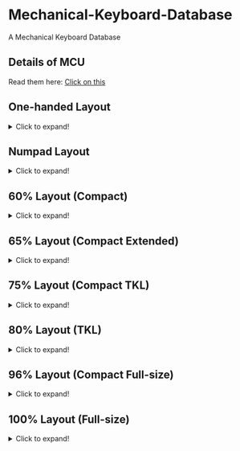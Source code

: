 # Mechanical-Keyboard-Database

A Mechanical Keyboard Database

## Details of MCU
Read them here: [Click on this](https://github.com/SonixQMK/Mechanical-Keyboard-Database/tree/main/docs)

## One-handed Layout
<details>
  <summary>Click to expand!</summary>

  | Brand    | Model | MCU  | Rebrand MCU | QMK  | Link | Backlight | Hotswap | Wireless | KLE                                                                                    |
  | -------- | ----- | ---- | ----------- | ---- | ---- | --------- | ------- | -------- | -------------------------------------------------------------------------------------- |
  | Redragon | K583  | ?    | SN32F268    | No   |      | RGB       | No      | No       | [Here](http://www.keyboard-layout-editor.com/#/gists/6a9dc51ff1d85ed903a189ab8cdde281) |
  | Redragon | K585  | ?    | SN32F268    | No   |      | RGB       | All     | No       | [Here](http://www.keyboard-layout-editor.com/#/gists/8eac8002c2866278d45ddfb863a33a24) |
  |          |       |      |             |      |      |           |         |          |                                                                                        |
</details>

## Numpad Layout
<details>
  <summary>Click to expand!</summary>

  | Brand           | Model | MCU  | Rebrand MCU | QMK  | Link | Backlight | Hotswap | Wireless | KLE  |
  | --------------- | ----- | ---- | ----------- | ---- | ---- | --------- | ------- | -------- | ---- |
  | Womier(GamaKay) | K21   | ?    | ?           | No   |      | RGB       | All     | No       |      |
  |                 |       |      |             |      |      |           |         |          |      |
</details>

## 60% Layout (Compact)
<details>
  <summary>Click to expand!</summary>
  
  ## 61 Keys

  | Brand                   | Model             | MCU        | Rebrand MCU | QMK  | Link                         | Backlight | Hotswap | Wireless          | KLE                                                                                    |
  | ----------------------- | ----------------- | ---------- | ----------- | ---- | ---------------------------- | --------- | ------- | ----------------- | -------------------------------------------------------------------------------------- |
  | Ajazz                   | K620T             | HFD2201KBA | SN32F248B   | No   |                              | RGB       | No      | Bluetooth 3.0     | [Here](http://www.keyboard-layout-editor.com/#/gists/a9f5d67eeace4c41a4a615754a3916f1) |
  | Akko                    | 3061S (V1)        | VS11K09A-1 | SN32F248B   | WIP  |                              | RGB       | No      | Bluetooth 5.0     | [Here](http://www.keyboard-layout-editor.com/#/gists/4d274d324ddd2086387a1ace5ed84635) |
  | DareU                   | EK861             | ?          | SN32F268    | No   |                              | White     | No      | Bluetooth 5.0     |                                                                                        |
  | E-Dra                   | EK361W            | ?          | SN32F248B   | No   |                              | RGB       | All     | No                | [Here](http://www.keyboard-layout-editor.com/#/gists/abdebfbedcb2906eccb7061d52101643) |
  | FlashQuark              | Horizon Z         | HFD2201KBA | SN32F248B   | WIP  |                              | RGB       | No      | Bluetooth 5.0     |                                                                                        |
  | Glorious PC Gaming Race | GMMK Compact (V2) | VS11K13A   | SN32F268    | No   |                              | RGB       | All     | No                |                                                                                        |
  | IQUNIX                  | F60               | VS11K09A-1 | SN32F248B   | No   |                              | RGB       | All     | No                | [Here](http://www.keyboard-layout-editor.com/#/gists/96918d46c4a13ee1673cef0b9c3654fa) |
  | Keychron                | K12               | HFD2201KBA | SN32F248B   | No   |                              | RGB       | All     | Bluetooth 5.1     |                                                                                        |
  | Keychron                | K12               | ?          | SN32F268    | No   |                              | White     | All     | Bluetooth 5.1     |                                                                                        |
  | Keychron                | K12               | ?          | SN32F268    | No   |                              | No        | All     | Bluetooth 5.1     |                                                                                        |
  | Redragon                | K530              | VS11K09A-1 | SN32F248B   | WIP  | [Here](https://git.io/JO3Wy) | RGB       | All     | Bluetooth 5.0     | [Here](http://www.keyboard-layout-editor.com/#/gists/8be3e599dc4f67b6c0f00cc80a60cd65) |
  | Redragon                | K617              | BYK916     | SH68F90     | No   |                              | RGB       | All     | No                |                                                                                        |
  | Redragon                | K630              | VS11K09A-1 | SN32F248B   | No   |                              | RGB       | All     | No                | [Here](http://www.keyboard-layout-editor.com/#/gists/2ca9bf368b2f987c0c0be06c28ff071c) |
  | Royal Kludge            | RK61 (V1)         | ?          | SN32F248B   | No   |                              | RGB       | No      | ?                 | [Here](http://www.keyboard-layout-editor.com/#/gists/a9f5d67eeace4c41a4a615754a3916f1) |
  | Royal Kludge            | RK61 (V2)         | SH68F90    | No          | No   |                              | RGB       | All     | BLE 5.1 & 2.4 GHz | [Here](http://www.keyboard-layout-editor.com/#/gists/a9f5d67eeace4c41a4a615754a3916f1) |
  | Royal Kludge            | RK61              | ?          | SN32F268    | WIP  | [Here](https://git.io/JO3cI) | White     | No      | Bluetooth 3.0     | [Here](http://www.keyboard-layout-editor.com/#/gists/a9f5d67eeace4c41a4a615754a3916f1) |
  | Royal Kludge            | RK61              | ?          | SN32F268    | WIP  | [Here](https://git.io/JO3cI) | Blue      | No      | Bluetooth 3.0     | [Here](http://www.keyboard-layout-editor.com/#/gists/a9f5d67eeace4c41a4a615754a3916f1) |
  | Smart Duck              | XS61              | ?          | SN32F248B   | WIP  | [Here](https://git.io/JO3Wy) | RGB       | No      | No                | [Here](http://www.keyboard-layout-editor.com/#/gists/94e3e00626d7563ed4bbea687e20e841) |
  | Womier(GamaKay)         | K61 (V1)          | VS11K16A   | SN32F268    | No   |                              | RGB       | All     | No                |                                                                                        |
  | Womier(GamaKay)         | K61 (V2)          | VS11K28A   | CH555       | No   |                              | RGB       | All     | No                |                                                                                        |
  |                         |                   |            |             |      |                              |           |         |                   |                                                                                        |

  ## 63 Keys

  | Brand          | Model  | MCU        | Rebrand MCU | QMK  | Link                         | Backlight | Hotswap | Wireless      | KLE                                                                                    |
  | -------------- | ------ | ---------- | ----------- | ---- | ---------------------------- | --------- | ------- | ------------- | -------------------------------------------------------------------------------------- |
  | Kemove(Dierya) | DK63   | VS11K09A-1 | SN32F248B   | WIP  | [Here](https://git.io/JO34J) | RGB       | All     | Bluetooth 5.1 | [Here](http://www.keyboard-layout-editor.com/#/gists/63afa32b87fe017ce0f906ef69d5122c) |
  | BlitzWolf      | BW-KB1 | HFD2201KBA | SN32F248B   | WIP  | [Here](https://git.io/JnqDK) | RGB       | No      | Bluetooth 5.0 | [Here](http://www.keyboard-layout-editor.com/#/gists/5f7aeadfe4f86b70b7ad6350d0fbedb5) |
  |                |        |            |             |      |                              |           |         |               |                                                                                        |

  ## 66 Keys

  | Brand           | Model    | MCU      | Rebrand MCU | QMK  | Link | Backlight | Hotswap | Wireless | KLE                                                                                    |
  | --------------- | -------- | -------- | ----------- | ---- | ---- | --------- | ------- | -------- | -------------------------------------------------------------------------------------- |
  | Womier(GamaKay) | K66 (V1) | VS11K16A | SN32F268    | WIP  |      | RGB       | All     | No       | [Here](http://www.keyboard-layout-editor.com/#/gists/8ddceb2e7bdef2bfa16d6c0825257358) |
  | Womier(GamaKay) | K66 (V2) | VS11K28A | CH555       | No   |      | RGB       | All     | No       | [Here](http://www.keyboard-layout-editor.com/#/gists/8ddceb2e7bdef2bfa16d6c0825257358) |
  |                 |          |          |             |      |      |           |         |          |                                                                                        |
</details>

## 65% Layout (Compact Extended)
<details>
  <summary>Click to expand!</summary>

  ## 68 Keys

  | Brand           | Model     | MCU        | Rebrand MCU | QMK  | Link                         | Backlight | Hotswap | Wireless          | KLE                                                                                    |
  | --------------- | --------- | ---------- | ----------- | ---- | ---------------------------- | --------- | ------- | ----------------- | -------------------------------------------------------------------------------------- |
  | Ajazz           | K680T     | ?          | SN32F268    | No   |                              | White     | No      | Bluetooth 3.0     |                                                                                        |
  | Akko            | 3068 (V1) | ?          | SN32F268    | No   |                              | White     | No      | Bluetooth 3.0     | [Here](http://www.keyboard-layout-editor.com/#/gists/b951590d73a88acfa7548439a9755a06) |
  | Akko            | 3068 (V2) | ?          | SN32F268    | No   |                              | White     | No      | Bluetooth 5.0     | [Here](http://www.keyboard-layout-editor.com/#/gists/63badde2007beb3e091436cc714cb58d) |
  | Akko            | 3068 (V3) | ?          | SN32F248B   | No   |                              | RGB       | All     | Bluetooth 5.0     | [Here](http://www.keyboard-layout-editor.com/#/gists/c9060a33124daf5f2ddfc549bcdd6093) |
  | KeyDous         | NJ68      | M103CB     | NUC123      | No   |                              | RGB       | All     | Bluetooth 5.0     | [Here](http://www.keyboard-layout-editor.com/#/gists/217036f674eb6cb34f9d9a87f2274fb4) |
  | Keychron        | K6        | HFD2201KBA | SN32F248B   | WIP  | [Here](https://git.io/JO3Wy) | RGB       | All     | Bluetooth 5.1     |                                                                                        |
  | Keychron        | K6        | ?          | SN32F268    | WIP  | [Here](https://git.io/JO3Wy) | White     | All     | Bluetooth 5.1     |                                                                                        |
  | Keychron        | K7        | HFD2201KBA | SN32F248B   | No   |                              | RGB       | All     | Bluetooth 5.1     |                                                                                        |
  | Keychron        | K7        | ?          | SN32F268    | No   |                              | White     | All     | Bluetooth 5.1     |                                                                                        |
  | Royal Kludge    | RK68(855) | ?          | SN32F268    | WIP  | [Here](https://git.io/JO3cO) | White     | All     | Bluetooth 5.1     | [Here](http://www.keyboard-layout-editor.com/#/gists/0721c17468666207f84fcab230130ec9) |
  | Royal Kludge    | RK68(855) | ?          | SN32F268    | No   |                              | Blue      | All     | Bluetooth 5.1     | [Here](http://www.keyboard-layout-editor.com/#/gists/0721c17468666207f84fcab230130ec9) |
  | Royal Kludge    | RKG68     | SH68F90    | No          | No   |                              | RGB       | All     | BLE 5.0 & 2.4 GHz |                                                                                        |
  | Womier(GamaKay) | K68       | VS11K28A   | CH555       | No   |                              | RGB       | All     | No                |                                                                                        |
  |                 |           |            |             |      |                              |           |         |                   |                                                                                        |

  ## 71 Keys
  | Brand        | Model | MCU        | Rebrand MCU | QMK  | Link | Backlight | Hotswap | Wireless      | KLE  |
  | ------------ | ----- | ---------- | ----------- | ---- | ---- | --------- | ------- | ------------- | ---- |
  | DareU        | EK871 | ?          | SN32F268    | No   |      | White     | All     | Bluetooth 5.0 |      |
  | Royal Kludge | RK71  | HFD2201KBA | SN32F248B   | No   |      | RGB       | All     | Bluetooth 3.0 |      |
  |              |       |            |             |      |      |           |         |               |      |
</details>

## 75% Layout (Compact TKL)
<details>
  <summary>Click to expand!</summary>

  ## 77 Keys
  | Brand           | Model | MCU  | Rebrand MCU | QMK  | Link | Backlight | Hotswap | Wireless | KLE  |
  | --------------- | ----- | ---- | ----------- | ---- | ---- | --------- | ------- | -------- | ---- |
  | Womier(GamaKay) | K77   | ?    | SN32F268    | No   |      | RGB       | All     | No       |      |
  |                 |       |      |             |      |      |           |         |          |      |

  ## 81 Keys
  | Brand | Model | MCU      | Rebrand MCU | QMK  | Link | Backlight | Hotswap | Wireless | KLE  |
  | ----- | ----- | -------- | ----------- | ---- | ---- | --------- | ------- | -------- | ---- |
  | Akko  | ACR75 | VS11K28A | CH555       | No   |      | RGB       | All     | No       |      |
  |       |       |          |             |      |      |           |         |          |      |

  ## 82 Keys

  | Brand   | Model       | MCU        | Rebrand MCU | QMK  | Link                         | Backlight | Hotswap | Wireless      | KLE                                                                                    |
  | ------- | ----------- | ---------- | ----------- | ---- | ---------------------------- | --------- | ------- | ------------- | -------------------------------------------------------------------------------------- |
  | Ajazz   | AK33 (V1)   | VS11K09A   | SN32F248    | WIP  | [Here](https://git.io/JO3Wy) | RGB       | No      | No            | [Here](http://www.keyboard-layout-editor.com/#/gists/24d293cad6cedaf6be937016c4f02311) |
  | Ajazz   | AK33 (V2)   | VS11K09A-1 | SN32F248B   | WIP  | [Here](https://git.io/JO3Wy) | RGB       | No      | No            | [Here](http://www.keyboard-layout-editor.com/#/gists/24d293cad6cedaf6be937016c4f02311) |
  | Ajazz   | AK33        | ?          | SN32F268    | No   |                              | White     | No      | Bluetooth 4.0 | [Here](http://www.keyboard-layout-editor.com/#/gists/24d293cad6cedaf6be937016c4f02311) |
  | Ajazz   | AK33        | ?          | SN32F268    | No   |                              | Blue      | No      | Bluetooth 4.0 | [Here](http://www.keyboard-layout-editor.com/#/gists/24d293cad6cedaf6be937016c4f02311) |
  | Lao Xue | Fantasy75   | VS11K28A   | CH555       | No   |                              | RGB       | Yes     | No            |                                                                                        |
  |         |             |            |             |      |                              |           |         |               |                                                                                        |

  ## 84 Keys

  | Brand         | Model     | MCU        | Rebrand MCU | QMK  | Link | Backlight | Hotswap  | Wireless          | KLE                                                                                    |
  | ------------- | --------- | ---------- | ----------- | ---- | ---- | --------- | -------- | ----------------- | -------------------------------------------------------------------------------------- |
  | Akko          | 3084 (V1) | VS11K17A   | SN32F268    | No   |                              | White     | No       | Bluetooth 3.0     | [Here](http://www.keyboard-layout-editor.com/#/gists/399700dca7f39a347f8f89d752b46bda) |
  | Akko          | 3084 (V2) | VS11K17A   | SN32F268    | WIP  |                              | White     | No       | Bluetooth 5.0     | [Here](http://www.keyboard-layout-editor.com/#/gists/f92a481c5b2a026e23ae2217ac37c32e) |
  | Akko          | 3084 (V3) | ?          | SN32F268    | No   |                              | White     | All      | No                | [Here](http://www.keyboard-layout-editor.com/#/gists/0483653eb4a87fd92bb5c94cb4074aee) |
  | Keychron      | K2        | VS11K17A   | SN32F268    | No   |                              | White     | No       | Bluetooth 5.1     | [Here](http://www.keyboard-layout-editor.com/#/gists/24d293cad6cedaf6be937016c4f02311) |
  | Keychron      | K2 (V1)   | HFD2201KBA | SN32F248B   | WIP  | [Here](https://git.io/JO3Wy) | RGB       | No & All | Bluetooth 5.1     | [Here](http://www.keyboard-layout-editor.com/#/gists/24d293cad6cedaf6be937016c4f02311) |
  | Keychron      | K2 (V1)   | ?          | SN32F268    | No   |                              | White     | No & All | Bluetooth 5.1     | [Here](http://www.keyboard-layout-editor.com/#/gists/24d293cad6cedaf6be937016c4f02311) |
  | Keychron      | K2 (V2)   | HFD2201KBA | SN32F248B   | No   |                              | RGB       | No & All | Bluetooth 5.1     | [Here](http://www.keyboard-layout-editor.com/#/gists/24d293cad6cedaf6be937016c4f02311) |
  | Keychron      | K2 (V2)   | ?          | SN32F268    | No   |                              | White     | No & All | Bluetooth 5.1     | [Here](http://www.keyboard-layout-editor.com/#/gists/24d293cad6cedaf6be937016c4f02311) |
  | Keychron      | K3        | HFD2201KBA | SN32F248B   | WIP  | [Here](https://git.io/JO3Wy) | RGB       | All      | Bluetooth 5.1     |                                                                                        |
  | Keychron      | K3        | ?          | SN32F268    | No   |                              | White     | All      | Bluetooth 5.1     |                                                                                        |
  | Royal Kludge  | RK84      | ?          | SN32F248B   | No   |                              | RGB       | All      | BLE 5.1 & 2.4 GHz | [Here](http://www.keyboard-layout-editor.com/#/gists/be675867e0d684b31418a4179be5f231) |
  |               |           |            |             |      |                              |           |          |                   |                                                                                        |
</details>

## 80% Layout (TKL)
<details>
  <summary>Click to expand!</summary>

  ## 87 Keys

  | Brand                   | Model             | MCU           | Rebrand MCU | QMK                                  | Link                         | Backlight | Hotswap | Wireless          | KLE                                                                                    |
  | ----------------------- | ----------------  | ------------- | ----------- | ------------------------------------ | ---------------------------- | --------- | ------- | ----------------- | -------------------------------------------------------------------------------------- |
  | 1stPlayer               | MK8               | NUC121SC2AE   | No          | WIP                                  |                              | RGB       | 13 Keys | No                | [Here](http://www.keyboard-layout-editor.com/#/gists/8151dafe2cbd653ffe7df9b99f14d9b3) |
  | 1stPlayer               | DK5.0 Lite        | BYK816        | ?           | No                                   |                              | RGB       | No      | No                | [Here](http://www.keyboard-layout-editor.com/#/gists/1808dda040416cfafe36329d84907a35) |
  | Ajazz                   | K870T             | HFD2201KBA    | SN32F248B   | No                                   |                              | RGB       | No      | Bluetooth 5.0     | [Here](http://www.keyboard-layout-editor.com/#/gists/5e46c1b6ac2cc5ca9afb559722431e14) |
  | Akko                    | 3087 (V1)         | ?             | SN32F268    | No                                   |                              | White     | No      | No                | [Here](http://www.keyboard-layout-editor.com/#/gists/d49ecd7a294736ea585fc5cca242eecd) |
  | Akko                    | 3087 (V2)         | ?             | SN32F268    | No                                   |                              | White     | No      | No                | [Here](http://www.keyboard-layout-editor.com/#/gists/9c4a1e0d3bb7fadc54094c535957b660) |
  | Akko                    | 3087S             | ?             | SN32F248B   | No                                   |                              | White     | No      | No                | [Here](http://www.keyboard-layout-editor.com/#/gists/5e68841bbc7bafc7342131127bb0cba2) |
  | Akko                    | MOD001 (V2)       | VS11K28A      | CH555       | No                                   |                              | RGB       | All     | No                |                                                                                        |
  | Akko                    | Sakura Jelly 3087 | VS11K28A      | CH555       | No                                   |                              | RGB       | All     | No                |                                                                                        |
  | Cherry                  | MX Board 1.0      | VS11K06A      | SN32F268    | No                                   |                              | White     | No      | No                |                                                                                        |
  | Cherry                  | MX 1.0            | VS11K13A      | SN32F268    | No                                   |                              | RGB       | No      | No                |                                                                                        |
  | DareU                   | DK880             | VS11K09A      | SN32F248    | No                                   |                              | RGB       | No      | No                |                                                                                        |
  | E-Dra                   | EK387             | VS11K09A-1    | SN32F248B   | No                                   |                              | RGB       | All     | No                | [Here](http://www.keyboard-layout-editor.com/#/gists/d879c29f46369b00d314f9c677a06876) |
  | GANSS                   | GS87D             | HFD48KP500    | SN32F268    | No                                   |                              | White     | No      | Bluetooth 3.0     | [Here](http://www.keyboard-layout-editor.com/#/gists/edea1f92ede1cb04a99b1e7cd4631797) |
  | Glorious PC Gaming Race | GMMK TKL (V2)     | VS11K13A      | SN32F268    | No                                   |                              | RGB       | All     | No                | [Here](http://www.keyboard-layout-editor.com/#/gists/4bd6c41cc5330b1e875fff528ac4a627) |
  | HyperX                  | Alloy Origin Core | SN32F247B     | No          | No                                   |                              | RGB       | No      | No                | [Here](http://www.keyboard-layout-editor.com/#/gists/86d62bb80b0d06240d9b6507bc0c07fa) |
  | iKBC                    | F87               | HT32F1854     | No          | No                                   |                              | RGB       | No      | No                | [Here](http://www.keyboard-layout-editor.com/#/gists/6de08aa78aa96ceecbff24080d628b9e) |
  | IQUNIX                  | SLIM87            | VS11K09A-1    | SN32F248B   | No                                   |                              | RGB       | All     | No                | [Here](http://www.keyboard-layout-editor.com/#/gists/fb2f550a259d4d9d4c99aa3b25a70ef4) |
  | Keychron                | C1                | HFD2201KBA    | SN32F248B   | WIP                                  | [Here](https://git.io/JO3Wy) | RGB       | No      | No                |                                                                                        |
  | Keychron                | C1                | HFD48KC900    | SN32F268    | No                                   |                              | White     | No      | No                |                                                                                        |
  | Keychron                | K1 (V1)           | HFD2201KBA    | SN32F248B   | No                                   |                              | RGB       | All     | Bluetooth 5.1     |                                                                                        |
  | Keychron                | K1 (V1)           | ?             | SN32F268    | No                                   |                              | White     | All     | Bluetooth 5.1     |                                                                                        |
  | Keychron                | K1 (V2)           | HFD2201KBA    | SN32F248B   | No                                   |                              | RGB       | All     | Bluetooth 5.1     |                                                                                        |
  | Keychron                | K1 (V2)           | ?             | SN32F268    | No                                   |                              | White     | All     | Bluetooth 5.1     |                                                                                        |
  | Keychron                | K1 (V3)           | HFD2201KBA    | SN32F248B   | No                                   |                              | RGB       | All     | Bluetooth 5.1     |                                                                                        |
  | Keychron                | K1 (V3)           | ?             | SN32F268    | No                                   |                              | White     | All     | Bluetooth 5.1     |                                                                                        |
  | Keychron                | K1 (V4)           | HFD2201KBA    | SN32F248B   | No                                   |                              | RGB       | All     | Bluetooth 5.1     |                                                                                        |
  | Keychron                | K1 (V4)           | ?             | SN32F268    | No                                   |                              | White     | All     | Bluetooth 5.1     |                                                                                        |
  | Keychron                | K1 (V5)           | HFD2201KBA    | SN32F248B   | No                                   |                              | RGB       | All     | Bluetooth 5.1     |                                                                                        |
  | Keychron                | K1 (V5)           | ?             | SN32F268    | No                                   |                              | White     | All     | Bluetooth 5.1     |                                                                                        |
  | Keychron                | K8                | HFD2201KBA    | SN32F248B   | WIP                                  | [Here](https://git.io/JO3Wy) | RGB       | All     | Bluetooth 5.1     |                                                                                        |
  | Keychron                | K8                | ?             | SN32F268    | No                                   |                              | White     | All     | Bluetooth 5.1     |                                                                                        |
  | Redragon                | K552 (V1)         | VS11K05A      | ?           | No                                   |                              | RGB       | No      | No                |                                                                                        |
  | Redragon                | K552 (V2)         | VS11K09A      | SN32F248    | WIP                                  | [Here](https://git.io/JO3Wy) | RGB       | No      | No                | [Here](http://www.keyboard-layout-editor.com/#/gists/b36dcdea15c466a83d6de389b05cf7c5) |
  | Redragon                | K552 (V3)         | VS11K09A      | SN32F248    | WIP                                  | [Here](https://git.io/JO3Wy) | RGB       | All     | No                | [Here](http://www.keyboard-layout-editor.com/#/gists/b36dcdea15c466a83d6de389b05cf7c5) |
  | Redragon                | K552 (V4)         | VS11K09A      | SN32F248    | WIP                                  | [Here](https://git.io/JO3Wy) | RGB       | All     | No                | [Here](http://www.keyboard-layout-editor.com/#/gists/b36dcdea15c466a83d6de389b05cf7c5) |
  | Redragon                | K552 (V5)         | VS11K09A-1    | SN32F248B   | WIP                                  | [Here](https://git.io/JO3Wy) | RGB       | All     | No                | [Here](http://www.keyboard-layout-editor.com/#/gists/b36dcdea15c466a83d6de389b05cf7c5) |
  | Redragon                | K552 (V6)         | VS11K28A      | CH555       | No                                   |                              | RGB       | All     | No                |                                                                                        |
  | Redragon                | K553 (V1)         | VS11K09A      | SN32F248    | WIP                                  | [Here](https://git.io/JO3Wy) | RGB       | All     | No                | [Here](http://www.keyboard-layout-editor.com/#/gists/4ead61527722aa43efa4ad3ef3cbe5a6) |
  | Redragon                | K553 (V2)         | VS11K09A-1    | SN32F248B   | WIP                                  | [Here](https://git.io/JO3Wy) | RGB       | All     | No                | [Here](http://www.keyboard-layout-editor.com/#/gists/4ead61527722aa43efa4ad3ef3cbe5a6) |
  | Redragon                | K587              | VS11K09A-1    | SN32F248B   | No                                   |                              | RGB       | All     | No                | [Here](http://www.keyboard-layout-editor.com/#/gists/5cdcf1c8179a390e7c7890445f3fcf7a) |
  | Redragon                | K587-PRO          | VS11K09A-1    | SN32F248B   | No                                   |                              | RGB       | All     | No                | [Here](http://www.keyboard-layout-editor.com/#/gists/5cdcf1c8179a390e7c7890445f3fcf7a) |
  | Redragon                | K588              | VS11K09A-1    | SN32F248B   | No                                   |                              | RGB       | All     | No                | [Here](http://www.keyboard-layout-editor.com/#/gists/f5b4d7a2eaac30c33a1db9d5dda7f473) |
  | Redragon                | K588-PRO          | VS11K09A-1    | SN32F248B   | No                                   |                              | RGB       | All     | No                | [Here](http://www.keyboard-layout-editor.com/#/gists/f5b4d7a2eaac30c33a1db9d5dda7f473) |
  | Redragon                | K607              | VS11K09A-1    | SN32F248B   | No                                   |                              | RGB       | All     | No                |                                                                                        |
  | Royal Kludge            | RK987             | ?             | SN32F268    | No                                   |                              | White     | All     | BLE 5.1 & 2.4 GHz |                                                                                        |
  | SPCGear                 | GK530 Tournament  | VS11K09A      | SN32F248    | WIP                                  | [Here](https://git.io/JO3Wy) | RGB       | No      | No                | [Here](http://www.keyboard-layout-editor.com/#/gists/7d46368626ddc9ee3fe0ffdb09105806) |
  | SPCGear                 | GK630 Tournament  | ?             | SN32F248B   | No                                   |                              | RGB       | No      | No                | [Here](http://www.keyboard-layout-editor.com/#/gists/7d2c3c1ad39fa99e7e7fd04798472d21) |
  | Tecware                 | Phantom 87        | VS11K13A      | SN32F268    | No                                   |                              | RGB       | All     | No                | [Here](http://www.keyboard-layout-editor.com/#/gists/bf2171b909d796d4333a5b3536f7bf23) |
  | Womier(GamaKay)         | K87               | VS11K09A-1    | SN32F248B   | WIP                                  | [Here](https://git.io/JO3Wy) | RGB       | All     | No                |                                                                                        |
  | Womier(GamaKay)         | K87               | VS11K28A      | CH555       | No                                   |                              | RGB       | All     | No                |                                                                                        |
  | Yuemi/Xiaomi            | Yuemi Pro MK02    | STM32F072C8T6 | No          | [Official QMK](https://git.io/JO3C1) | [Here](https://git.io/JO3nF) | White     | No      | No                | [Here](http://www.keyboard-layout-editor.com/#/gists/fcd42696d0ff4d0788870460b5401b22) |
  |                         |                   |               |             |                                      |                              |           |         |                   |                                                                                        |
</details>

## 96% Layout (Compact Full-size)
<details>
  <summary>Click to expand!</summary>

  ## 98 Keys

  | Brand          | Model     | MCU         | Rebrand MCU | QMK  | Link | Backlight | Hotswap | Wireless          | KLE                                                                                    |
  | -------------- | --------- | ----------- | ----------- | ---- | ---- | --------- | ------- | ----------------- | -------------------------------------------------------------------------------------- |
  | Akko           | 3098 (V1) | ?           | SN32F268    | No   |      | No        | No      | No                | [Here](http://www.keyboard-layout-editor.com/#/gists/1980ac11b7d5217c90c5157f07a7c022) |
  | Akko           | 3098 (V2) | ?           | ?           | No   |      | No        | All     | No                | [Here](http://www.keyboard-layout-editor.com/#/gists/72b4d4da3389a1ddd66b6689e6787eba) |
  | Flesports      | FL980     | NUC121SC2AE | No          | No   |      | RGB       | All     | BLE 5.0 & 2.4 GHz | [Here](http://www.keyboard-layout-editor.com/#/gists/8d3fc231a29b0fc8240d4c4553998f25) |
  |                |           |             |             |      |      |           |         |                   |                                                                                        |

  ## 100 Keys

  | Brand        | Model      | MCU        | Rebrand MCU | QMK  | Link                         | Backlight | Hotswap | Wireless          | KLE                                                                                    |
  | ------------ | ---------- | ---------- | ----------- | ---- | ---------------------------- | --------- | ------- | ----------------- | -------------------------------------------------------------------------------------- |
  | Keychron     | K4 (V1)    | HFD2201KBA | SN32F248B   | WIP  | [Here](https://git.io/JO3Wy) | RGB       | All     | Bluetooth 3.0     |                                                                                        |
  | Keychron     | K4 (V1)    | ?          | ?           | No   |                              | White     | All     | Bluetooth 3.0     |                                                                                        |
  | Keychron     | K4 (V2)    | HFD2201KBA | SN32F248B   | WIP  | [Here](https://git.io/JO3Wy) | RGB       | All     | Bluetooth 5.1     |                                                                                        |
  | Keychron     | K4 (V2)    | ?          | ?           | No   |                              | White     | All     | Bluetooth 5.1     |                                                                                        |
  | Royal Kludge | RK100(860) | ?          | ?           | No   |                              | White     | All     | BLE 5.0 & 2.4 GHz | [Here](http://www.keyboard-layout-editor.com/#/gists/708d3282ca2169d08408cd1c718991c4) |
  |              |            |            |             |      |                              |           |         |                   |                                                                                        |
</details>

## 100% Layout (Full-size)
<details>
  <summary>Click to expand!</summary>

  ## 104 Keys

  | Brand                   | Model             | MCU        | Rebrand MCU | QMK  | Link                         | Backlight | Hotswap | Wireless      | KLE                                                                                    |
  | ----------------------- | ----------------- | ---------- | ----------- | ---- | ---------------------------- | --------- | ------- | ------------- | -------------------------------------------------------------------------------------- |
  | 1stPlayer               | Bullet Hunter MK6 | VS11K09A   | SN32F248    | No   |                              | RGB       | No      | No            | [Here](http://www.keyboard-layout-editor.com/#/gists/fcefa4d3f55078d166ddd97ffb8580a2) |
  | 1stPlayer               | DK5.0             | BYK816     | ?           | No   |                              | RGB       | No      | No            | [Here](http://www.keyboard-layout-editor.com/#/gists/9f69e32d68d8b06c1bf3c3b61c4cfacc) |
  | Ajazz                   | AK35I (V1)        | ?          | SN32F268    | No   |                              | White     | ?       | No            |                                                                                        |
  | Ajazz                   | AK35I (V2)        | ?          | SN32F268    | No   |                              | White     | ?       | No            |                                                                                        |
  | DareU                   | DK1280            | ?          | SN32F268    | No   |                              | RGB       | ?       | No            | [Here](http://www.keyboard-layout-editor.com/#/gists/0baaf6fb54455db1c38ceccf737456ea) |
  | DareU                   | EK1280            | VS11K09A-1 | SN32F248B   | No   |                              | RGB       | ?       | No            | [Here](http://www.keyboard-layout-editor.com/#/gists/0baaf6fb54455db1c38ceccf737456ea) |
  | E-Dra                   | EK3104            | VS11K09A-1 | SN32F248B   | No   |                              | RGB       | All     | No            | [Here](http://www.keyboard-layout-editor.com/#/gists/1b08e9d6709f70179504e059fe2c6e70) |
  | E-Dra                   | EK308             | VS11K09A-1 | SN32F248B   | No   |                              | RGB       | ?       | No            | [Here](http://www.keyboard-layout-editor.com/#/gists/b0c06905a60e508c811958b9d2e9c658) |
  | Glorious PC Gaming Race | GMMK Full (V1)    | VS11K06A   | SN32F268    | No   |                              | Red       | All     | No            |                                                                                        |
  | Glorious PC Gaming Race | GMMK Full (V2)    | VS11K13A   | SN32F268    | No   |                              | RGB       | All     | No            |                                                                                        |
  | Glorious PC Gaming Race | GMMK Full (V3)    | VS11K13A   | SN32F268    | No   |                              | RGB       | All     | No            |                                                                                        |
  | HyperX                  | Alloy Origin      | SN32F247B  | No          | No   |                              | RGB       | No      | No            | [Here](http://www.keyboard-layout-editor.com/#/gists/fc66cef8981c1d68aae0d1e678d1b997) |
  | Keychron                | C2                | HFD2201KBA | SN32F248B   | No   |                              | RGB       | All     | No            |                                                                                        |
  | Keychron                | K1 (V1)           | HFD2201KBA | SN32F248B   | No   |                              | RGB       | All     | Bluetooth 5.1 |                                                                                        |
  | Keychron                | K1 (V1)           | ?          | SN32F268    | No   |                              | White     | All     | Bluetooth 5.1 |                                                                                        |
  | Keychron                | K1 (V2)           | HFD2201KBA | SN32F248B   | No   |                              | RGB       | All     | Bluetooth 5.1 |                                                                                        |
  | Keychron                | K1 (V3)           | HFD2201KBA | SN32F248B   | No   |                              | RGB       | All     | Bluetooth 5.1 |                                                                                        |
  | Keychron                | K1 (V4)           | HFD2201KBA | SN32F248B   | No   |                              | RGB       | All     | Bluetooth 5.1 |                                                                                        |
  | Redragon                | K512              | ?          | SN32F268    | No   |                              | RGB       | No      | No            | [Here](http://www.keyboard-layout-editor.com/#/gists/6633a259a2e2f86aa0b6989fedf5335e) |
  | Redragon                | K556              | VS11K09A-1 | SN32F248B   | WIP  | [Here](https://git.io/JO3Wy) | RGB       | All     | No            | [Here](http://www.keyboard-layout-editor.com/#/gists/c0008dfb1f2ba3a1d191533580ce1b4c) |
  | Redragon                | K557              | VS11K09A-1 | SN32F248B   | No   |                              | RGB       | All     | No            | [Here](http://www.keyboard-layout-editor.com/#/gists/305bd83e0b820b9211597cebc16622b2) |
  | Redragon                | K559              | VS11K09A-1 | SN32F248B   | No   |                              | RGB       | All     | No            | [Here](http://www.keyboard-layout-editor.com/#/gists/178c7dc4d033243ae20433f69e13ba97) |
  | Redragon                | K563              | VS11K09A-1 | SN32F248B   | No   |                              | RGB       | All     | No            | [Here](http://www.keyboard-layout-editor.com/#/gists/b8178f5e6923a90ec3c037be17fc496f) |
  | Redragon                | K578              | VS11K09A-1 | SN32F248B   | No   |                              | RGB       | All     | No            | [Here](http://www.keyboard-layout-editor.com/#/gists/159ce488e14c884f363008b6a22a290e) |
  | Redragon                | K579              | VS11K09A-1 | SN32F248B   | No   |                              | RGB       | All     | No            | [Here](http://www.keyboard-layout-editor.com/#/gists/f967f05398eaa0acff6baf6cbd94e288) |
  | Redragon                | K580              | VS11K09A-1 | SN32F248B   | No   |                              | RGB       | All     | No            | [Here](http://www.keyboard-layout-editor.com/#/gists/552758662b944e75f4dd765c6232e0f7) |
  | Redragon                | K580-PRO          | VS11K09A-1 | SN32F248B   | No   |                              | RGB       | All     | No            | [Here](http://www.keyboard-layout-editor.com/#/gists/552758662b944e75f4dd765c6232e0f7) |
  | Redragon                | K582              | VS11K09A-1 | SN32F248B   | WIP  | [Here](https://git.io/JO3Wy) | RGB       | All     | No            | [Here](http://www.keyboard-layout-editor.com/#/gists/f76a6804e2d5efe2fe26d78c2d1c69ba) |
  | Redragon                | K582-PRO          | VS11K09A-1 | SN32F248B   | No   |                              | RGB       | All     | No            | [Here](http://www.keyboard-layout-editor.com/#/gists/f76a6804e2d5efe2fe26d78c2d1c69ba) |
  | Redragon                | K586              | VS11K09A-1 | SN32F248B   | No   |                              | RGB       | All     | No            | [Here](http://www.keyboard-layout-editor.com/#/gists/37e6480583b00c7a5dab5b392fbd71af) |
  | Redragon                | K586-PRO          | VS11K09A-1 | SN32F248B   | No   |                              | RGB       | All     | No            | [Here](http://www.keyboard-layout-editor.com/#/gists/37e6480583b00c7a5dab5b392fbd71af) |
  | Redragon                | K591              | VS11K09A-1 | SN32F248B   | No   |                              | RGB       | All     | No            | [Here](http://www.keyboard-layout-editor.com/#/gists/62b96a9913d320ad56298f408ac896f5) |
  | Redragon                | K592-PRO          | VS11K09A-1 | SN32F248B   | No   |                              | RGB       | All     | No            | [Here](http://www.keyboard-layout-editor.com/#/gists/2557095ca4756f0d84b522bd857eb43f) |
  | SPCGear                 | GK540 Magna       | VS11K09A   | SN32F248    | WIP  | [Here](https://git.io/JO3Wy) | RGB       | No      | No            | [Here](http://www.keyboard-layout-editor.com/#/gists/25cfbcc60827d7aff0433775192abe9d) |
  | SPCGear                 | GK550 Omnis       | VS11K09A   | SN32F248    | No   |                              | RGB       | No      | No            | [Here](http://www.keyboard-layout-editor.com/#/gists/e3462102362c47000b57372603d5a6ff) |
  | Tecware                 | Phantom 104       | ?          | SN32F268    | No   |                              | RGB       | All     | No            | [Here](http://www.keyboard-layout-editor.com/#/gists/0d614541b51863c0255a935f9c6ffa7c) |
  |                         |                   |            |             |      |                              |           |         |               |                                                                                        |

  ## 105 Keys

  | Brand   | Model | MCU      | Rebrand MCU | QMK  | Link                         | Backlight | Hotswap | Wireless | KLE                                                                                    |
  | ------- | ----- | -------- | ----------- | ---- | ---------------------------- | --------- | ------- | -------- | -------------------------------------------------------------------------------------- |
  | aLLreLi | K643  | VS11K09A | SN32F248    | WIP  | [Here](https://git.io/JOST1) | RGB       | No      | No       | [Here](http://www.keyboard-layout-editor.com/#/gists/3377a0a5d2f48423e88bc487910509b5) |
  |         |       |          |             |      |                              |           |         |          |                                                                                        |

  ## 108 Keys

  | Brand  | Model     | MCU  | Rebrand MCU | QMK  | Link | Backlight | Hotswap | Wireless | KLE                                                                                    |
  | ------ | --------- | ---- | ----------- | ---- | ---- | --------- | ------- | -------- | -------------------------------------------------------------------------------------- |
  | Akko   | 3108 (V1) | ?    | SN32F268    | No   |      | No        | No      | No       | [Here](http://www.keyboard-layout-editor.com/#/gists/c7325282cd19c56510e92a0976cab70f) |
  | Akko   | 3108 (V2) | ?    | SN32F268    | No   |      | No        | No      | No       | [Here](http://www.keyboard-layout-editor.com/#/gists/e216de679e1506b9369ff093c1d24ef1) |
  | IQUNIX | SLIM108   | ?    | SN32F248B   | No   |      | RGB       | All     | No       | [Here](http://www.keyboard-layout-editor.com/#/gists/69dd90c9425f07f0f88d1fbcca910824) |
  |        |           |      |             |      |      |           |         |          |                                                                                        |
</details>
